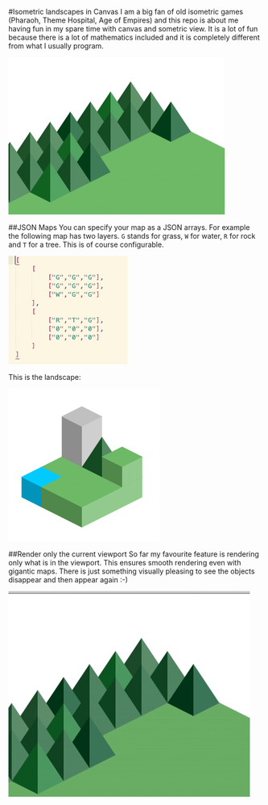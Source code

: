#Isometric landscapes in Canvas
I am a big fan of old isometric games (Pharaoh, Theme Hospital, Age of Empires) and this repo is about me having fun in my spare time with canvas and sometric view. It is a lot of fun because there is a lot of mathematics included and it is completely different from what I usually program.

![image](https://raw.githubusercontent.com/RassaLibre/isometric-game/master/pics/trees.png)

##JSON Maps
You can specify your map as a JSON arrays. For example the following map has two layers. `G` stands for grass, `W` for water, `R` for rock and `T` for a tree. This is of course configurable.

![image](https://raw.githubusercontent.com/RassaLibre/isometric-game/master/pics/map.png)

This is the landscape:

![image](https://raw.githubusercontent.com/RassaLibre/isometric-game/master/pics/result.png)

##Render only the current viewport
So far my favourite feature is rendering only what is in the viewport. This ensures smooth rendering even with gigantic maps. There is just something visually pleasing to see the objects disappear and then appear again :-)

![image](https://raw.githubusercontent.com/RassaLibre/isometric-game/master/pics/viewport.gif)

